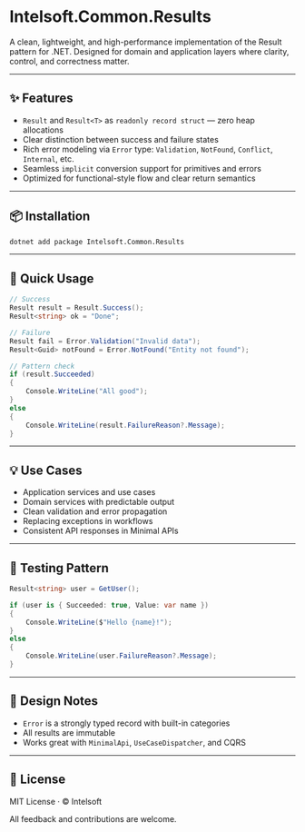 # Intelsoft.Common.Results

A clean, lightweight, and high-performance implementation of the Result pattern for .NET.
Designed for domain and application layers where clarity, control, and correctness matter.

---

## ✨ Features

- `Result` and `Result<T>` as `readonly record struct` — zero heap allocations
- Clear distinction between success and failure states
- Rich error modeling via `Error` type: `Validation`, `NotFound`, `Conflict`, `Internal`, etc.
- Seamless `implicit` conversion support for primitives and errors
- Optimized for functional-style flow and clear return semantics

---

## 📦 Installation

```bash
dotnet add package Intelsoft.Common.Results
```

---

## 🚀 Quick Usage

```csharp
// Success
Result result = Result.Success();
Result<string> ok = "Done";

// Failure
Result fail = Error.Validation("Invalid data");
Result<Guid> notFound = Error.NotFound("Entity not found");

// Pattern check
if (result.Succeeded)
{
    Console.WriteLine("All good");
}
else
{
    Console.WriteLine(result.FailureReason?.Message);
}
```

---

## 💡 Use Cases

- Application services and use cases
- Domain services with predictable output
- Clean validation and error propagation
- Replacing exceptions in workflows
- Consistent API responses in Minimal APIs

---

## 🧪 Testing Pattern

```csharp
Result<string> user = GetUser();

if (user is { Succeeded: true, Value: var name })
{
    Console.WriteLine($"Hello {name}!");
}
else
{
    Console.WriteLine(user.FailureReason?.Message);
}
```

---

## 🧱 Design Notes

- `Error` is a strongly typed record with built-in categories
- All results are immutable
- Works great with `MinimalApi`, `UseCaseDispatcher`, and CQRS

---

## 📄 License

MIT License · © Intelsoft

All feedback and contributions are welcome.
